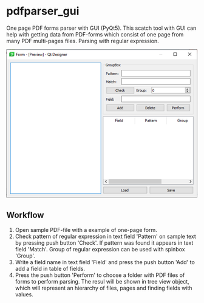 # pdfparser_gui
One page PDF forms parser with GUI (PyQt5).
This scatch tool with GUI can help with getting data from PDF-forms which consist of one page from many PDF multi-pages files.
Parsing with regular expression.

![preview](preview.png)

## Workflow

1. Open sample PDF-file with a example of one-page form.
2. Check pattern of regular expression in text field 'Pattern' on sample text by pressing push button 'Check'. If pattern was found it appears in text field 'Match'. Group of regular expression can be used with spinbox 'Group'.
3. Write a field name in text field 'Field' and press the push button 'Add' to add a field in table of fields.
4. Press the push button 'Perform' to choose a folder with PDF files of forms to perform parsing. The resul will be shown in tree view object, which will represent an hierarchy of files, pages and finding fields with values.
